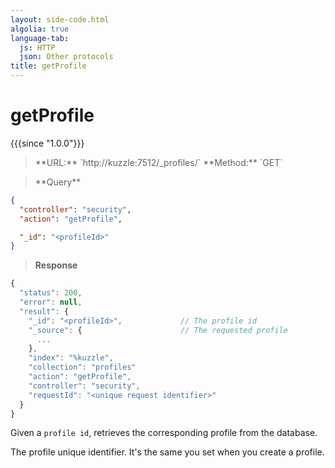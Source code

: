```yaml
---
layout: side-code.html
algolia: true
language-tab:
  js: HTTP
  json: Other protocols
title: getProfile
---
```



# getProfile

{{{since "1.0.0"}}}



<blockquote class="js">
<p>
**URL:** `http://kuzzle:7512/_profiles/<profileId>`  
**Method:** `GET`
</p>
</blockquote>

<blockquote class="json">
<p>
**Query**
</p>
</blockquote>

```json
{
  "controller": "security",
  "action": "getProfile",

  "_id": "<profileId>"
}
```

>**Response**

```javascript
{
  "status": 200,                     
  "error": null,                     
  "result": {
    "_id": "<profileId>",             // The profile id
    "_source": {                      // The requested profile
      ...
    },
    "index": "%kuzzle",
    "collection": "profiles"
    "action": "getProfile",
    "controller": "security",
    "requestId": "<unique request identifier>"
  }
}
```
Given a `profile id`, retrieves the corresponding profile from the database.

<aside class="notice">
The profile unique identifier. It's the same you set when you create a profile.
</aside>
